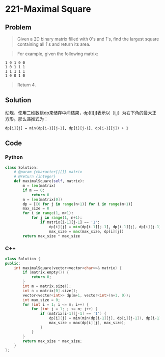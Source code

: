# 221-Maximal Square

## Problem

> Given a 2D binary matrix filled with 0's and 1's, find the largest square containing all 1's and return its area.

> For example, given the following matrix:
> 
```
1 0 1 0 0
1 0 1 1 1
1 1 1 1 1
1 0 0 1 0
```
> Return 4.

## Solution

动规，使用二维数组dp来储存中间结果，dp[i][j]表示以（i,j）为右下角的最大正方形。那么递推式为：

	dp[i][j] = min(dp[i-1][j-1], dp[i][j-1], dp[i-1][j]) + 1

## Code

### Python

```python
class Solution:
    # @param {character[][]} matrix
    # @return {integer}
    def maximalSquare(self, matrix):
        m = len(matrix)
        if m == 0:
            return 0
        n = len(matrix[0])
        dp = [[0 for j in range(n+1)] for i in range(m+1)]
        max_size = 0
        for i in range(1, m+1):
            for j in range(1, n+1):
                if matrix[i-1][j-1] == '1':
                    dp[i][j] = min(dp[i-1][j-1], dp[i-1][j], dp[i][j-1]) + 1
                    max_size = max(max_size, dp[i][j])
        return max_size * max_size
```

### C++

```cpp
class Solution {
public:
    int maximalSquare(vector<vector<char>>& matrix) {
        if (matrix.empty()) {
            return 0;
        }
        int m = matrix.size();
        int n = matrix[0].size();
        vector<vector<int>> dp(m+1, vector<int>(n+1, 0));
        int max_size = 0;
        for (int i = 1; i <= m; i++) {
            for (int j = 1; j <= n; j++) {
                if (matrix[i-1][j-1] == '1') {
                    dp[i][j] = min(min(dp[i-1][j], dp[i][j-1]), dp[i-1][j-1]) + 1;
                    max_size = max(dp[i][j], max_size);
                }
            }
        }
        return max_size * max_size;
    }
};
```
